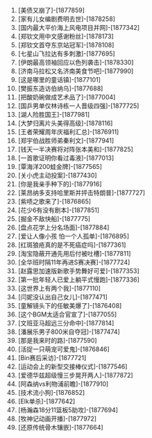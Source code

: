 
1. [美债又崩了]-[1877859]
1. [家有儿女编剧费明去世]-[1878258]
1. [国内最大平价海上风电项目并网]-[1877342]
1. [郑钦文用中文感谢粉丝]-[1878173]
1. [郑钦文首夺东京站冠军]-[1878108]
1. [七星山飞拉达有多刺激]-[1877695]
1. [伊朗最高领袖回应以色列袭击]-[1878330]
1. [济南马拉松又名济南美食节吧]-[1877990]
1. [这是哪里的童话镇]-[1877101]
1. [樊振东造访伯纳乌]-[1877688]
1. [把酸奶碗做成艺术品了]-[1877004]
1. [国乒男单仅林诗栋一人晋级四强]-[1877725]
1. [湖人险胜国王]-[1877981]
1. [大梦归离片头美得高级]-[1878116]
1. [王者荣耀周年庆福利汇总]-[1876911]
1. [郑宇伯战胜师弟秦利文]-[1877941]
1. [钱天一半决赛将对阵张本美和]-[1877825]
1. [一首歌证明你看过毒液]-[1877013]
1. [覃海洋200蛙金牌]-[1877565]
1. [关小虎主动投案]-[1877430]
1. [你是我亲手种下的]-[1877916]
1. [莱昂纳多支持哈里斯并抨击特朗普]-[1877727]
1. [紫啧之歌来了]-[1876865]
1. [花少6有没有剧本]-[1877851]
1. [掘金不敌快船]-[1877775]
1. [盘点花学上分名场面]-[1877884]
1. [爱让人像小孩 怕一个人孤单]-[1876895]
1. [红斑狼疮真的是不死癌症吗]-[1877361]
1. [淘宝隐蔽开通先用后付被吐槽]-[1877811]
1. [全华班时隔11年再进S赛决赛]-[1877724]
1. [赵露思加速版新歌手势舞好可爱]-[1877353]
1. [第一批年轻人已爱上躺平式慢跑]-[1877336]
1. [这世界上有两个我]-[1877110]
1. [闫妮没认出自己女儿]-[1877471]
1. [童解镜头下的任敏美爆了]-[1876408]
1. [这个BGM太适合官宣了]-[1877055]
1. [文班亚马超远三分命中]-[1877814]
1. [潘展乐男子800米自夺冠]-[1877474]
1. [那是我来时的路]-[1877590]
1. [活捉一只萌宠可爱鬼]-[1876846]
1. [Bin赛后采访]-[1877721]
1. [运动会上的新型交接棒仪式]-[1877546]
1. [爱德华兹超级慢三步晃开两人]-[1877872]
1. [阿森纳vs利物浦前瞻]-[1877910]
1. [技术流小狗]-[1876852]
1. [Elk单杀]-[1877642]
1. [杨瀚森18分11篮板5助攻]-[1877694]
1. [牧神记动画开播]-[1877972]
1. [还原传统骨木镶嵌]-[1877664]